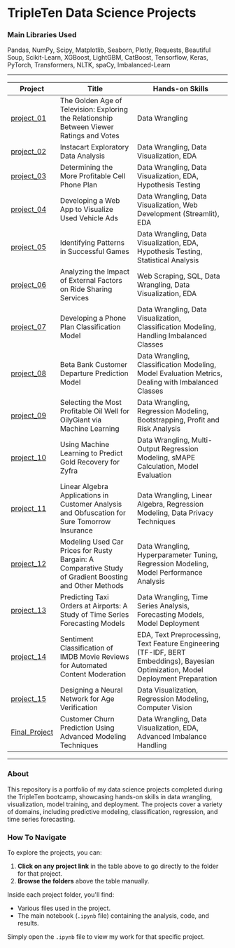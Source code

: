 # TripleTen Data Science Projects

### Main Libraries Used
Pandas, NumPy, Scipy, Matplotlib, Seaborn, Plotly, Requests, Beautiful Soup, Scikit-Learn, XGBoost, LightGBM, CatBoost, Tensorflow, Keras, PyTorch, Transformers, NLTK, spaCy, Imbalanced-Learn

---

| Project       | Title                                                                           | Hands-on Skills                                                      |
|---------------|---------------------------------------------------------------------------------|----------------------------------------------------------------------|
| [project_01](./Sprint_01_Project) | The Golden Age of Television: Exploring the Relationship Between Viewer Ratings and Votes | Data Wrangling                                                     |
| [project_02](./Sprint_02_Project) | Instacart Exploratory Data Analysis                                 | Data Wrangling, Data Visualization, EDA                              |
| [project_03](./Sprint_03_Project) | Determining the More Profitable Cell Phone Plan                     | Data Wrangling, Data Visualization, EDA, Hypothesis Testing          |
| [project_04](./Sprint_04_Project) | Developing a Web App to Visualize Used Vehicle Ads                    | Data Wrangling, Data Visualization, Web Development (Streamlit), EDA |
| [project_05](./Sprint_05_Project) | Identifying Patterns in Successful Games                           | Data Wrangling, Data Visualization, EDA, Hypothesis Testing, Statistical Analysis |
| [project_06](./Sprint_06_Project) | Analyzing the Impact of External Factors on Ride Sharing Services   | Web Scraping, SQL, Data Wrangling, Data Visualization, EDA          |
| [project_07](./Sprint_07_Project) | Developing a Phone Plan Classification Model                       | Data Wrangling, Data Visualization, Classification Modeling, Handling Imbalanced Classes |
| [project_08](./Sprint_08_Project) | Beta Bank Customer Departure Prediction Model                      | Data Wrangling, Classification Modeling, Model Evaluation Metrics, Dealing with Imbalanced Classes |
| [project_09](./Sprint_09_Project) | Selecting the Most Profitable Oil Well for OilyGiant via Machine Learning | Data Wrangling, Regression Modeling, Bootstrapping, Profit and Risk Analysis |
| [project_10](./Sprint_10_Project) | Using Machine Learning to Predict Gold Recovery for Zyfra         | Data Wrangling, Multi-Output Regression Modeling, sMAPE Calculation, Model Evaluation |
| [project_11](./Sprint_11_Project) | Linear Algebra Applications in Customer Analysis and Obfuscation for Sure Tomorrow Insurance | Data Wrangling, Linear Algebra, Regression Modeling, Data Privacy Techniques |
| [project_12](./Sprint_12_Project) | Modeling Used Car Prices for Rusty Bargain: A Comparative Study of Gradient Boosting and Other Methods | Data Wrangling, Hyperparameter Tuning, Regression Modeling, Model Performance Analysis |
| [project_13](./Sprint_13_Project) | Predicting Taxi Orders at Airports: A Study of Time Series Forecasting Models | Data Wrangling, Time Series Analysis, Forecasting Models, Model Deployment |
| [project_14](./Sprint_14_Project) | Sentiment Classification of IMDB Movie Reviews for Automated Content Moderation | EDA, Text Preprocessing, Text Feature Engineering (TF-IDF, BERT Embeddings), Bayesian Optimization, Model Deployment Preparation |
| [project_15](./Sprint_15_Project) | Designing a Neural Network for Age Verification                  | Data Visualization, Regression Modeling, Computer Vision             |
| [Final_Project](./Sprint_17_Project) | Customer Churn Prediction Using Advanced Modeling Techniques     | Data Wrangling, Data Visualization, EDA, Advanced Imbalance Handling |

---

### About
This repository is a portfolio of my data science projects completed during the TripleTen bootcamp, showcasing hands-on skills in data wrangling, visualization, model training, and deployment. 
The projects cover a variety of domains, including predictive modeling, classification, regression, and time series forecasting.

### How To Navigate
To explore the projects, you can:
1. **Click on any project link** in the table above to go directly to the folder for that project.
2. **Browse the folders** above the table manually.

Inside each project folder, you'll find:
- Various files used in the project.
- The main notebook (`.ipynb` file) containing the analysis, code, and results.

Simply open the `.ipynb` file to view my work for that specific project. 

